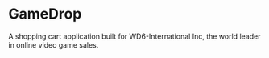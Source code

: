 # GameDrop
A shopping cart application built for WD6-International Inc, the world leader in online video game sales.